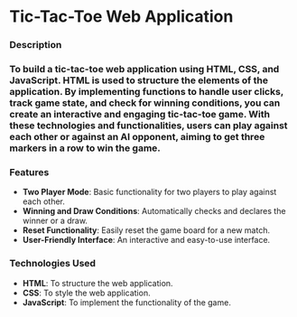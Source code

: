 # Tic-Tac-Toe Web Application

### Description

### To build a tic-tac-toe web application using HTML, CSS, and JavaScript. HTML is used to structure the elements of the application. By implementing functions to handle user clicks, track game state, and check for winning conditions, you can create an interactive and engaging tic-tac-toe game. With these technologies and functionalities, users can play against each other or against an AI opponent, aiming to get three markers in a row to win the game.

### Features

- **Two Player Mode**: Basic functionality for two players to play against each other.
- **Winning and Draw Conditions**: Automatically checks and declares the winner or a draw.
- **Reset Functionality**: Easily reset the game board for a new match.
- **User-Friendly Interface**: An interactive and easy-to-use interface.

### Technologies Used

- **HTML**: To structure the web application.
- **CSS**: To style the web application.
- **JavaScript**: To implement the functionality of the game.

